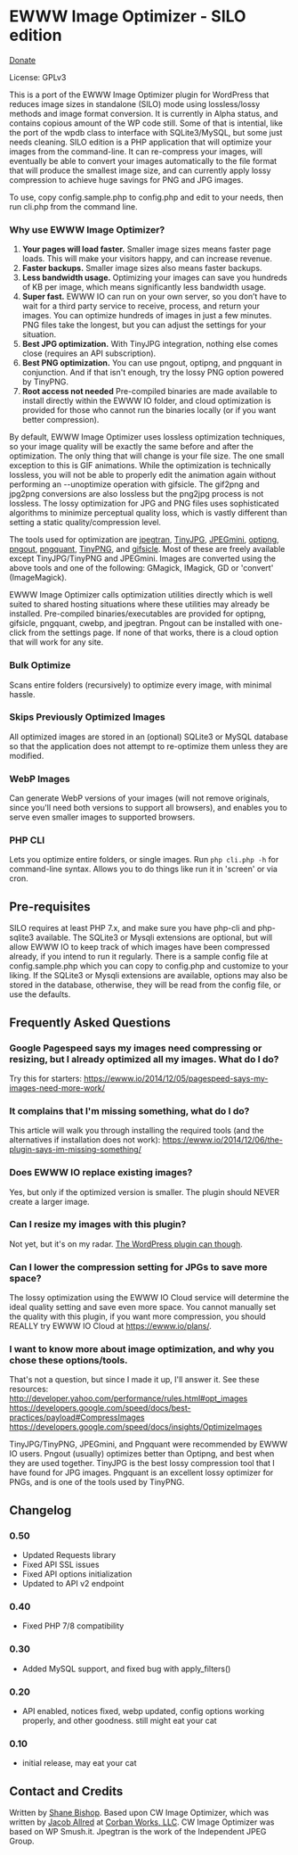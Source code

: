 # EWWW Image Optimizer - SILO edition
[Donate](https://www.paypal.com/cgi-bin/webscr?cmd=_s-xclick&hosted_button_id=MKMQKCBFFG3WW)

License: GPLv3

This is a port of the EWWW Image Optimizer plugin for WordPress that reduces image sizes in standalone (SILO) mode using lossless/lossy methods and image format conversion. It is currently in Alpha status, and contains copious amount of the WP code still. Some of that is intential, like the port of the wpdb class to interface with SQLite3/MySQL, but some just needs cleaning.
SILO edition is a PHP application that will optimize your images from the command-line. It can re-compress your images, will eventually be able to convert your images automatically to the file format that will produce the smallest image size, and can currently apply lossy compression to achieve huge savings for PNG and JPG images.

To use, copy config.sample.php to config.php and edit to your needs, then run cli.php from the command line.

### Why use EWWW Image Optimizer?

1. **Your pages will load faster.** Smaller image sizes means faster page loads. This will make your visitors happy, and can increase revenue.
2. **Faster backups.** Smaller image sizes also means faster backups.
3. **Less bandwidth usage.** Optimizing your images can save you hundreds of KB per image, which means significantly less bandwidth usage.
4. **Super fast.** EWWW IO can run on your own server, so you don’t have to wait for a third party service to receive, process, and return your images. You can optimize hundreds of images in just a few minutes. PNG files take the longest, but you can adjust the settings for your situation.
5. **Best JPG optimization.** With TinyJPG integration, nothing else comes close (requires an API subscription).
6. **Best PNG optimization.** You can use pngout, optipng, and pngquant in conjunction. And if that isn't enough, try the lossy PNG option powered by TinyPNG.
7. **Root access not needed** Pre-compiled binaries are made available to install directly within the EWWW IO folder, and cloud optimization is provided for those who cannot run the binaries locally (or if you want better compression).

By default, EWWW Image Optimizer uses lossless optimization techniques, so your image quality will be exactly the same before and after the optimization. The only thing that will change is your file size. The one small exception to this is GIF animations. While the optimization is technically lossless, you will not be able to properly edit the animation again without performing an --unoptimize operation with gifsicle. The gif2png and jpg2png conversions are also lossless but the png2jpg process is not lossless. The lossy optimization for JPG and PNG files uses sophisticated algorithms to minimize perceptual quality loss, which is vastly different than setting a static quality/compression level.

The tools used for optimization are [jpegtran](http://jpegclub.org/jpegtran/), [TinyJPG](http://www.tinyjpg.com), [JPEGmini](http://www.jpegmini.com), [optipng](http://optipng.sourceforge.net/), [pngout](http://advsys.net/ken/utils.htm), [pngquant](http://pngquant.org/), [TinyPNG](http://www.tinypng.com), and [gifsicle](http://www.lcdf.org/gifsicle/). Most of these are freely available except TinyJPG/TinyPNG and JPEGmini. Images are converted using the above tools and one of the following: GMagick, IMagick, GD or 'convert' (ImageMagick).

EWWW Image Optimizer calls optimization utilities directly which is well suited to shared hosting situations where these utilities may already be installed. Pre-compiled binaries/executables are provided for optipng, gifsicle, pngquant, cwebp, and jpegtran. Pngout can be installed with one-click from the settings page. If none of that works, there is a cloud option that will work for any site.

### Bulk Optimize

Scans entire folders (recursively) to optimize every image, with minimal hassle.

### Skips Previously Optimized Images

All optimized images are stored in an (optional) SQLite3 or MySQL database so that the application does not attempt to re-optimize them unless they are modified.

### WebP Images

Can generate WebP versions of your images (will not remove originals, since you'll need both versions to support all browsers), and enables you to serve even smaller images to supported browsers.

### PHP CLI

Lets you optimize entire folders, or single images. Run `php cli.php -h` for command-line syntax. Allows you to do things like run it in 'screen' or via cron.

## Pre-requisites

SILO requires at least PHP 7.x, and make sure you have php-cli and php-sqlite3 available. The SQLite3 or Mysqli extensions are optional, but will allow EWWW IO to keep track of which images have been compressed already, if you intend to run it regularly. There is a sample config file at config.sample.php which you can copy to config.php and customize to your liking. If the SQLite3 or Mysqli extensions are available, options may also be stored in the database, otherwise, they will be read from the config file, or use the defaults.

## Frequently Asked Questions

### Google Pagespeed says my images need compressing or resizing, but I already optimized all my images. What do I do?

Try this for starters: https://ewww.io/2014/12/05/pagespeed-says-my-images-need-more-work/

### It complains that I'm missing something, what do I do?

This article will walk you through installing the required tools (and the alternatives if installation does not work): https://ewww.io/2014/12/06/the-plugin-says-im-missing-something/

### Does EWWW IO replace existing images?

Yes, but only if the optimized version is smaller. The plugin should NEVER create a larger image.

### Can I resize my images with this plugin?

Not yet, but it's on my radar. [The WordPress plugin can though](https://ewww.io).

### Can I lower the compression setting for JPGs to save more space?

The lossy optimization using the EWWW IO Cloud service will determine the ideal quality setting and save even more space. You cannot manually set the quality with this plugin, if you want more compression, you should REALLY try EWWW IO Cloud at https://ewww.io/plans/.

### I want to know more about image optimization, and why you chose these options/tools.

That's not a question, but since I made it up, I'll answer it. See these resources:  
http://developer.yahoo.com/performance/rules.html#opt_images  
https://developers.google.com/speed/docs/best-practices/payload#CompressImages  
https://developers.google.com/speed/docs/insights/OptimizeImages

TinyJPG/TinyPNG, JPEGmini, and Pngquant were recommended by EWWW IO users. Pngout (usually) optimizes better than Optipng, and best when they are used together. TinyJPG is the best lossy compression tool that I have found for JPG images. Pngquant is an excellent lossy optimizer for PNGs, and is one of the tools used by TinyPNG.

## Changelog

### 0.50
* Updated Requests library
* Fixed API SSL issues
* Fixed API options initialization
* Updated to API v2 endpoint

### 0.40
* Fixed PHP 7/8 compatibility

### 0.30
* Added MySQL support, and fixed bug with apply_filters()

### 0.20
* API enabled, notices fixed, webp updated, config options working properly, and other goodness. still might eat your cat

### 0.10
* initial release, may eat your cat

## Contact and Credits

Written by [Shane Bishop](https://ewww.io). Based upon CW Image Optimizer, which was written by [Jacob Allred](http://www.jacoballred.com/) at [Corban Works, LLC](http://www.corbanworks.com/). CW Image Optimizer was based on WP Smush.it. Jpegtran is the work of the Independent JPEG Group.  
